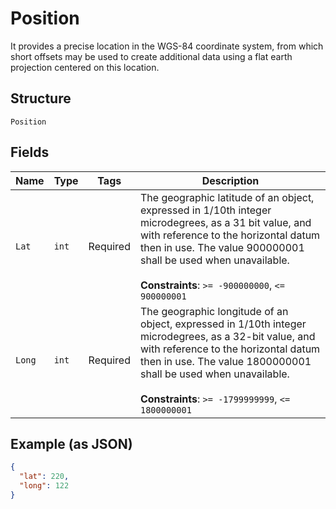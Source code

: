 
# Position

It provides a precise location in the WGS-84 coordinate system, from which short offsets may be used to create additional data using a flat earth projection centered on this location.

## Structure

`Position`

## Fields

| Name | Type | Tags | Description |
|  --- | --- | --- | --- |
| `Lat` | `int` | Required | The geographic latitude of an object, expressed in 1/10th integer microdegrees, as a 31 bit value, and with reference to the horizontal datum then in use. The value 900000001 shall be used when unavailable.<br><br>**Constraints**: `>= -900000000`, `<= 900000001` |
| `Long` | `int` | Required | The geographic longitude of an object, expressed in 1/10th integer microdegrees, as a 32-bit value, and with reference to the horizontal datum then in use. The value 1800000001 shall be used when unavailable.<br><br>**Constraints**: `>= -1799999999`, `<= 1800000001` |

## Example (as JSON)

```json
{
  "lat": 220,
  "long": 122
}
```

